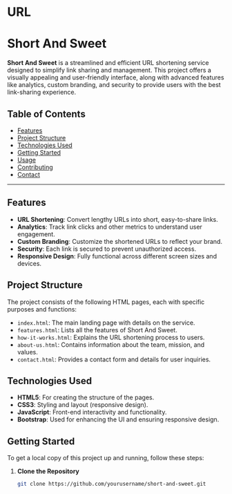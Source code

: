 # URL
# Short And Sweet

**Short And Sweet** is a streamlined and efficient URL shortening service designed to simplify link sharing and management. This project offers a visually appealing and user-friendly interface, along with advanced features like analytics, custom branding, and security to provide users with the best link-sharing experience.

## Table of Contents

- [Features](#features)
- [Project Structure](#project-structure)
- [Technologies Used](#technologies-used)
- [Getting Started](#getting-started)
- [Usage](#usage)
- [Contributing](#contributing)
- [Contact](#contact)

---

## Features

- **URL Shortening**: Convert lengthy URLs into short, easy-to-share links.
- **Analytics**: Track link clicks and other metrics to understand user engagement.
- **Custom Branding**: Customize the shortened URLs to reflect your brand.
- **Security**: Each link is secured to prevent unauthorized access.
- **Responsive Design**: Fully functional across different screen sizes and devices.

## Project Structure

The project consists of the following HTML pages, each with specific purposes and functions:

- `index.html`: The main landing page with details on the service.
- `features.html`: Lists all the features of Short And Sweet.
- `how-it-works.html`: Explains the URL shortening process to users.
- `about-us.html`: Contains information about the team, mission, and values.
- `contact.html`: Provides a contact form and details for user inquiries.

## Technologies Used

- **HTML5**: For creating the structure of the pages.
- **CSS3**: Styling and layout (responsive design).
- **JavaScript**: Front-end interactivity and functionality.
- **Bootstrap**: Used for enhancing the UI and ensuring responsive design.

## Getting Started

To get a local copy of this project up and running, follow these steps:

1. **Clone the Repository**
   ```bash
   git clone https://github.com/yourusername/short-and-sweet.git
